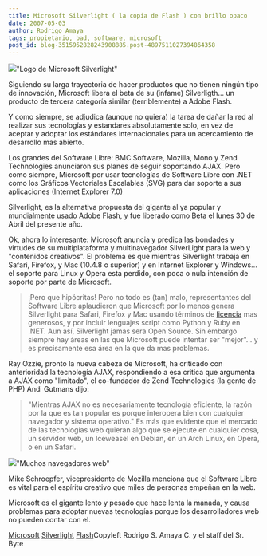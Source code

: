 ```yaml
---
title: Microsoft Silverlight ( la copia de Flash ) con brillo opaco
date: 2007-05-03
author: Rodrigo Amaya
tags: propietario, bad, software, microsoft
post_id: blog-3515952828243908885.post-4897511027394864358
---
```


[![](http://bp0.blogger.com/_ayvorITawE4/RjiPW0K33tI/AAAAAAAAAVQ/fCEw6sfxCZc/s400/logo_main_sl.gif)](http://bp0.blogger.com/_ayvorITawE4/RjiPW0K33tI/AAAAAAAAAVQ/fCEw6sfxCZc/s1600-h/logo_main_sl.gif)"Logo de Microsoft
      Silverlight"

Siguiendo su larga trayectoria de hacer productos que no tienen
      ningún tipo de innovación, Microsoft libera el beta de su (infame) Silverligth... un producto
      de tercera categoría similar (terriblemente) a Adobe Flash.

Y como
      siempre, se adjudica (aunque no quiera) la tarea de dañar la red al realizar sus tecnologías y
      estandares absolutamente solo, en vez de
      aceptar y adoptar los estándares internacionales para un acercamiento de desarrollo mas
      abierto.

Los grandes del Software Libre: BMC Software, Mozilla, Mono y
      Zend Technologies anunciaron sus planes de seguir soportando AJAX. Pero como siempre,
      Microsoft por usar tecnologías de Software Libre con .NET como los Gráficos Vectoriales
      Escalables (SVG) para dar soporte a sus aplicaciones (Internet Explorer 7.0)

Silverlight, es la alternativa propuesta del
      gigante al ya popular y mundialmente usado
      Adobe Flash, y fue liberado como Beta el lunes 30 de Abril del presente
      año.

Ok, ahora lo interesante: Microsoft anuncia y predica
      las bondades y virtudes de su multiplataforma y multinavegador SilverLight para la web y
      "contenidos creativos".
El problema es que mientras Silverlight trabaja en Safari,
      Firefox, y Mac (10.4.8 o superior) y en Internet Explorer y Windows... el soporte para Linux y Opera esta perdido, con poca o nula
      intención de soporte por parte de Microsoft.

> ¡Pero que hipócritas!
Pero no todo es (tan)
      malo, representantes del Software Libre aplaudieron que Microsoft por lo menos genera
      Silverlight para Safari, Firefox y Mac usando términos de [licencia](http://www.microsoft.com/resources/sharedsource/licensingbasics/permissivelicense.mspx) mas generosos, y por incluir lenguajes script como Python y Ruby en .NET. Aun así,
      Silverlight jamas sera Open Source. Sin embargo siempre hay áreas en las que Microsoft puede
      intentar ser "mejor"... y es precisamente esa área en la que da mas problemas.

Ray Ozzie, pronto la nueva cabeza de Microsoft, ha criticado con anterioridad
      la tecnología AJAX, respondiendo a esa critica que argumenta a AJAX como "limitado", el
      co-fundador de Zend Technologies (la gente de PHP) Andi Gutmans dijo:

> "Mientras AJAX no es necesariamente tecnología eficiente, la razón por
> la que es tan popular es porque interopera bien con cualquier navegador y sistema
> operativo."
Es más que evidente que el mercado de las
      tecnologías web quieran algo que se ejecute en cualquier cosa, un servidor web, un Iceweasel
      en Debian, en un Arch Linux, en Opera, o en un Safari.

[![](http://bp2.blogger.com/_ayvorITawE4/RjiPhUK33uI/AAAAAAAAAVY/12VhqpUsjFk/s400/manybrowsers.png)](http://bp2.blogger.com/_ayvorITawE4/RjiPhUK33uI/AAAAAAAAAVY/12VhqpUsjFk/s1600-h/manybrowsers.png)"Muchos navegadores
      web"

Mike Schroepfer, vicepresidente de
      Mozilla menciona que el Software Libre es vital para el espíritu creativo que miles de
      personas empeñan en la web.

Microsoft es el gigante lento y pesado que hace lenta la manada, y causa problemas
      para adoptar nuevas tecnologías porque los desarrolladores web no pueden contar con
      el.

[Microsoft](http://www.blogalaxia.com/tags/Microsoft) [Silverlight](http://www.blogalaxia.com/tags/Silverlight) [Flash](http://www.blogalaxia.com/tags/Flash)Copyleft Rodrigo S. Amaya
      C. y el staff del Sr. Byte